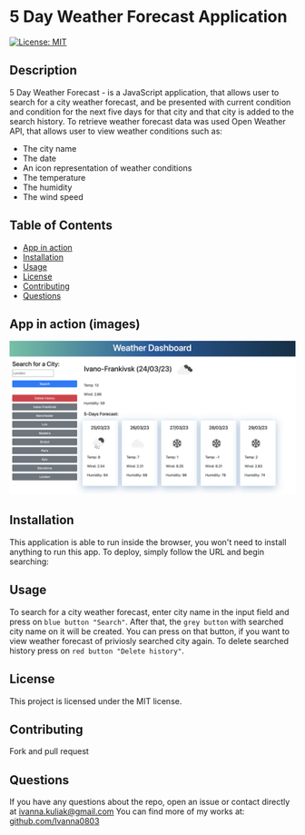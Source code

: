 # 5 Day Weather Forecast Application
[![License: MIT](https://img.shields.io/badge/License-MIT-yellow.svg)](https://opensource.org/licenses/MIT)

## Description
 5 Day Weather Forecast - is a JavaScript application, that allows user to search for a city weather forecast, and be presented with current condition and condition for the next five days for that city and that city is added to the search history. To retrieve weather forecast data was used Open Weather API, that allows user to view weather conditions such as: 
 * The city name
 * The date
 * An icon representation of weather conditions
 * The temperature
 * The humidity
 * The wind speed 

## Table of Contents
* [App in action](#app-in-action-images)
* [Installation](#Installation)
* [Usage](#Usage)
* [License](#License)
* [Contributing](#Contributing)
* [Questions](#Questions)


## App in action (images)
![5 Day Weather Forecast App](./assets/img/weather-dashboard-app.png)

## Installation
This application is able to run inside the browser, you won't need to install anything to run this app.
To deploy, simply follow the URL and begin searching: 

## Usage
To search for a city weather forecast, enter city name in the input field and press on `blue button "Search"`. After that, the `grey button` with searched city name on it will be created. You can press on that button, if you want to view weather forecast of priviosly searched city again. To delete searched history press on `red button "Delete history"`.

## License
This project is licensed under the MIT license.

## Contributing 
Fork and pull request

## Questions
If you have any questions about the repo, open an issue or contact directly at ivanna.kuliak@gmail.com 
You can find more of my works at: 
[github.com/Ivanna0803](https://github.com/Ivanna0803)

